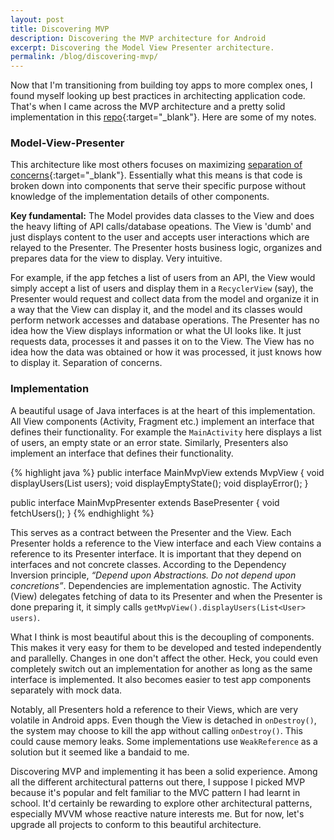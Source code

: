 ```yaml
---
layout: post
title: Discovering MVP
description: Discovering the MVP architecture for Android
excerpt: Discovering the Model View Presenter architecture.
permalink: /blog/discovering-mvp/
---
```

Now that I'm transitioning from building toy apps to more complex ones, I found myself looking up best practices in architecting application code. That's when I came across the MVP architecture and a pretty solid implementation in this [repo](https://github.com/ribot/android-boilerplate){:target="_blank"}. Here are some of my notes.

### Model-View-Presenter
This architecture like most others focuses on maximizing [separation of concerns](https://en.wikipedia.org/wiki/Separation_of_concerns){:target="_blank"}. Essentially what this means is that code is broken down into components that serve their specific purpose without knowledge of the implementation details of other components.

**Key fundamental:** The Model provides data classes to the View and does the heavy lifting of API calls/database opeations. The View is 'dumb' and just displays content to the user and accepts user interactions which are relayed to the Presenter. The Presenter hosts business logic, organizes and prepares data for the view to display. Very intuitive.

For example, if the app fetches a list of users from an API, the View would simply accept a list of users and display them in a `RecyclerView` (say), the Presenter would request and collect data from the model and organize it in a way that the View can display it, and the model and its classes would perform network accesses and database operations. The Presenter has no idea how the View displays information or what the UI looks like. It just requests data, processes it and passes it on to the View. The View has no idea how the data was obtained or how it was processed, it just knows how to display it. Separation of concerns.

### Implementation
A beautiful usage of Java interfaces is at the heart of this implementation. All View components (Activity, Fragment etc.) implement an interface that defines their functionality. For example the `MainActivity` here displays a list of users, an empty state or an error state. Similarly, Presenters also implement an interface that defines their functionality.

{% highlight java %}
public interface MainMvpView extends MvpView {
    void displayUsers(List<User> users);
    void displayEmptyState();
    void displayError();
}

public interface MainMvpPresenter extends BasePresenter {
    void fetchUsers();
}
{% endhighlight %}

This serves as a contract between the Presenter and the View. Each Presenter holds a reference to the View interface and each View contains a reference to its Presenter interface. It is important that they depend on interfaces and not concrete classes. According to the Dependency Inversion principle, *“Depend upon Abstractions. Do not depend upon concretions”*. Dependencies are implementation agnostic. The Activity (View) delegates fetching of data to its Presenter and when the Presenter is done preparing it, it simply calls `getMvpView().displayUsers(List<User> users)`.

What I think is most beautiful about this is the decoupling of components. This makes it very easy for them to be developed and tested independently and parallelly. Changes in one don't affect the other. Heck, you could even completely switch out an implementation for another as long as the same interface is implemented. It also becomes easier to test app components separately with mock data.

Notably, all Presenters hold a reference to their Views, which are very volatile in Android apps. Even though the View is detached in `onDestroy()`, the system may choose to kill the app without calling `onDestroy()`. This could cause memory leaks. Some implementations use `WeakReference` as a solution but it seemed like a bandaid to me.

Discovering MVP and implementing it has been a solid experience. Among all the different architectural patterns out there, I suppose I picked MVP because it's popular and felt familiar to the MVC pattern I had learnt in school. It'd certainly be rewarding to explore other architectural patterns, especially MVVM whose reactive nature interests me. But for now, let's upgrade all projects to conform to this beautiful architecture.

